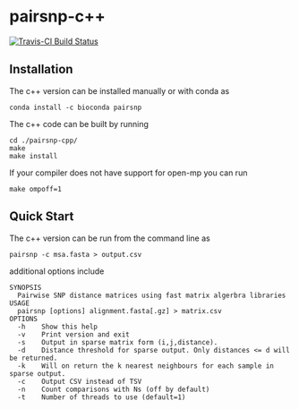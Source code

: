 # pairsnp-c++

[![Travis-CI Build Status](https://travis-ci.com/gtonkinhill/pairsnp-cpp.svg?branch=master)](https://travis-ci.com/gtonkinhill/pairsnp-cpp)

## Installation

The c++ version can be installed manually or with conda as

```
conda install -c bioconda pairsnp
```


The c++ code can be built by running

```
cd ./pairsnp-cpp/
make
make install
```

If your compiler does not have support for open-mp you can run

```
make ompoff=1
```

## Quick Start

The c++ version can be run from the command line as

```
pairsnp -c msa.fasta > output.csv
```

additional options include

```
SYNOPSIS
  Pairwise SNP distance matrices using fast matrix algerbra libraries
USAGE
  pairsnp [options] alignment.fasta[.gz] > matrix.csv
OPTIONS
  -h	Show this help
  -v	Print version and exit
  -s	Output in sparse matrix form (i,j,distance).
  -d	Distance threshold for sparse output. Only distances <= d will be returned.
  -k	Will on return the k nearest neighbours for each sample in sparse output.
  -c	Output CSV instead of TSV
  -n	Count comparisons with Ns (off by default)
  -t	Number of threads to use (default=1)
```
